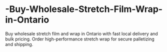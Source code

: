 # -Buy-Wholesale-Stretch-Film-Wrap-in-Ontario
Buy wholesale stretch film and wrap in Ontario with fast local delivery and bulk pricing. Order high-performance stretch wrap for secure palletizing and shipping.
